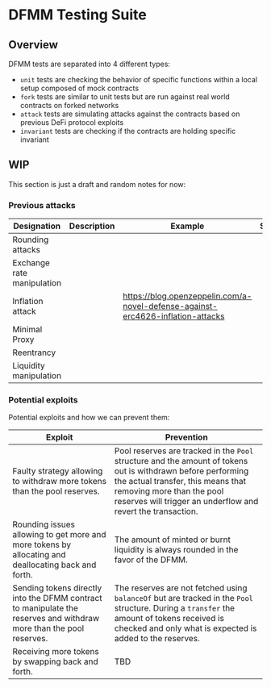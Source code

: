 # DFMM Testing Suite

## Overview

DFMM tests are separated into 4 different types:
- `unit` tests are checking the behavior of specific functions within a local setup composed of mock contracts
- `fork` tests are similar to unit tests but are run against real world contracts on forked networks
- `attack` tests are simulating attacks against the contracts based on previous DeFi protocol exploits
- `invariant` tests are checking if the contracts are holding specific invariant

## WIP

This section is just a draft and random notes for now:

### Previous attacks

| Designation | Description | Example | Scope |
|---|---|---|---|
| Rounding attacks |  |   |  |
| Exchange rate manipulation |  |   |  |
| Inflation attack |   |  https://blog.openzeppelin.com/a-novel-defense-against-erc4626-inflation-attacks |  |
| Minimal Proxy  |  |   |  |
| Reentrancy  |  |   |  |
| Liquidity manipulation  |  |   |  |


### Potential exploits

Potential exploits and how we can prevent them:

| Exploit | Prevention |
|---|---|
| Faulty strategy allowing to withdraw more tokens than the pool reserves. | Pool reserves are tracked in the `Pool` structure and the amount of tokens out is withdrawn before performing the actual transfer, this means that removing more than the pool reserves will trigger an underflow and revert the transaction. |
| Rounding issues allowing to get more and more tokens by allocating and deallocating back and forth. | The amount of minted or burnt liquidity is always rounded in the favor of the DFMM. |
| Sending tokens directly into the DFMM contract to manipulate the reserves and withdraw more than the pool reserves. | The reserves are not fetched using `balanceOf` but are tracked in the `Pool` structure. During a `transfer` the amount of tokens received is checked and only what is expected is added to the reserves. |
| Receiving more tokens by swapping back and forth. | TBD |